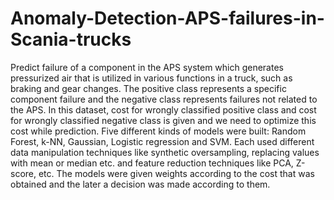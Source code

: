 # Anomaly-Detection-APS-failures-in-Scania-trucks
Predict failure of a component in the APS system which generates pressurized air that is utilized in various functions in a truck, such as braking and gear changes. The positive class represents a specific component failure and the negative class represents failures not related to the APS. In this dataset, cost for wrongly classified positive class and cost for wrongly classified negative class is given and we need to optimize this cost while prediction.  Five different kinds of models were built: Random Forest, k-NN, Gaussian, Logistic regression and SVM. Each used different data manipulation techniques like synthetic oversampling, replacing values with mean or median etc. and feature reduction techniques like PCA, Z-score, etc. The models were given weights according to the cost that was obtained and the later a decision was made according to them.

